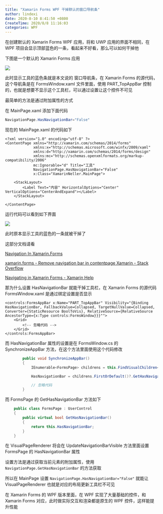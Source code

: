 ```yaml
---
title: "Xamarin Forms WPF 干掉默认的窗口导航条"
author: lindexi
date: 2020-8-10 8:41:50 +0800
CreateTime: 2020/8/8 11:16:03
categories: WPF
---
```


在创建默认的 Xamarin Forms WPF 应用，将和 UWP 应用的界面不相同，在 WPF 项目会显示顶部蓝色的一条，看起来不好看，那么可以如何干掉他

<!--more-->


<!-- CreateTime:2020/8/8 11:16:03 -->

<!-- 发布 -->

下图是一个默认的 Xamarin Forms 应用

<!-- ![](image/Xamarin Forms WPF 干掉默认的窗口导航条/Xamarin Forms WPF 干掉默认的窗口导航条0.png) -->

![](http://image.acmx.xyz/lindexi%2F2020881119116467.jpg)

此时显示工具的蓝色条就是本文说的 窗口导航条，在 Xamarin Forms 的源代码，这个导航条是在 FormsWindow.xaml 文件里面，使用 PART_TopAppBar 控制的，也就是想要不显示这个工具栏，可以通过设置让这个控件不可见

最简单的方法是通过附加属性的方式

在 MainPage.xaml 添加下面代码

```csharp
NavigationPage.HasNavigationBar="False"
```

现在的 MainPage.xaml 的代码如下

```
<?xml version="1.0" encoding="utf-8" ?>
<ContentPage xmlns="http://xamarin.com/schemas/2014/forms"
             xmlns:x="http://schemas.microsoft.com/winfx/2009/xaml"
             xmlns:d="http://xamarin.com/schemas/2014/forms/design"
             xmlns:mc="http://schemas.openxmlformats.org/markup-compatibility/2006"
             mc:Ignorable="d" Title="工具" 
             NavigationPage.HasNavigationBar="False"
             x:Class="XamarinNeller.MainPage">

    <StackLayout>
        <Label Text="内容" HorizontalOptions="Center" VerticalOptions="CenterAndExpand"></Label>
    </StackLayout>

</ContentPage>

```

运行代码可以看到如下界面

<!-- ![](image/Xamarin Forms WPF 干掉默认的窗口导航条/Xamarin Forms WPF 干掉默认的窗口导航条1.png) -->

![](http://image.acmx.xyz/lindexi%2F2020881122165939.jpg)

此时原本显示工具的蓝色的一条就被干掉了

这部分文档请看

[Navigation In Xamarin.Forms](https://www.c-sharpcorner.com/article/navigation-in-xamarin-forms/ )

[xamarin.forms - Remove navigation bar in contentpage Xamarin - Stack Overflow](https://stackoverflow.com/questions/51331930/remove-navigation-bar-in-contentpage-xamarin )

[Navigating in Xamarin Forms - Xamarin Help](https://xamarinhelp.com/navigating-xamarin-forms/ )

那为什么设置 HasNavigationBar 就能干掉工具栏，在 Xamarin Forms 的源代码 FormsWindow.xaml 是通过绑定设置是否显示

```
<controls:FormsAppBar x:Name="PART_TopAppBar" Visibility="{Binding HasNavigationBar, FallbackValue=Collapsed, TargetNullValue=Collapsed, Converter={StaticResource BoolToVis}, RelativeSource={RelativeSource AncestorType={x:Type controls:FormsWindow}}}"">
    <Grid>
        <!-- 忽略代码 -->
    </Grid>
</controls:FormsAppBar>
```

而 HasNavigationBar 属性的设置是在 FormsWindow.cs 的 SynchronizeAppBar 方法，在这个方法里面使用这个代码修改

```csharp
		public void SynchronizeAppBar()
		{
			IEnumerable<FormsPage> childrens = this.FindVisualChildren<FormsPage>();

			HasNavigationBar = childrens.FirstOrDefault()?.GetHasNavigationBar() ?? false;

			// 忽略代码
		}
```

而 FormsPage 的 GetHasNavigationBar 方法如下

```csharp
	public class FormsPage : UserControl
	{
		public virtual bool GetHasNavigationBar()
		{
			return this.HasNavigationBar;
		}
	}
```

在 VisualPageRenderer 将会在 UpdateNavigationBarVisible 方法里面设置 FormsPage 的 HasNavigationBar 属性

设置方法是通过获取当前元素的附加属性，使用 `NavigationPage.GetHasNavigationBar` 的方法获取

所以在 MainPage 设置 `NavigationPage.HasNavigationBar="False"` 就能让 VisualPageRenderer 也就是对应的布局更新工具栏不可见

在 Xamarin Forms 的 WPF 版本里面，在 WPF 实现了大量基础的控件，和 Xamarin Forms 对应，此时做实际交互和渲染都是原生的 WPF 控件，这样能提升性能




